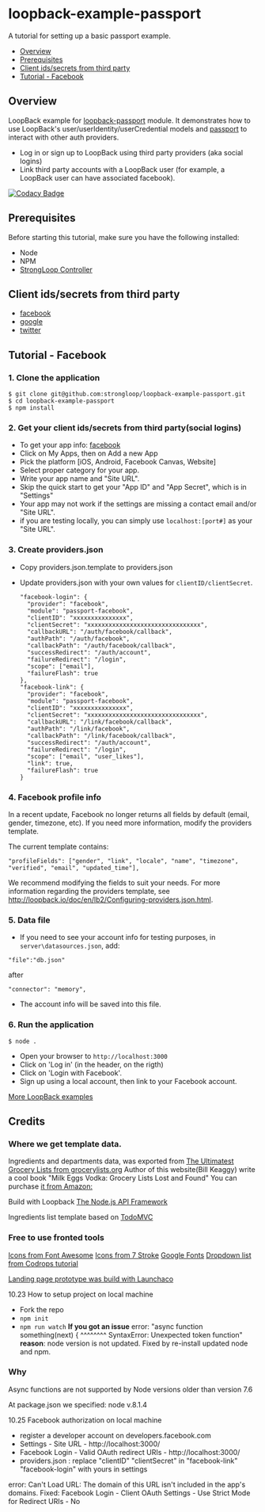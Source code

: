 # loopback-example-passport

A tutorial for setting up a basic passport example.

- [Overview](#overview)
- [Prerequisites](#prerequisites)
- [Client ids/secrets from third party](#client-idssecrets-from-third-party)
- [Tutorial - Facebook](#tutorial---facebook)


## Overview

LoopBack example for [loopback-passport](https://github.com/strongloop/loopback-passport) module. It demonstrates how to use
LoopBack's user/userIdentity/userCredential models and [passport](http://passportjs.org) to interact with other auth providers.

- Log in or sign up to LoopBack using third party providers (aka social logins)
- Link third party accounts with a LoopBack user (for example, a LoopBack user can have associated facebook).

[![Codacy Badge](https://api.codacy.com/project/badge/Grade/76fe5b42fcc04691a06381ed1d26171b)](https://www.codacy.com/app/atherdon/loopback-fb-login?utm_source=github.com&amp;utm_medium=referral&amp;utm_content=atherdon/loopback-fb-login&amp;utm_campaign=Badge_Grade)

## Prerequisites

Before starting this tutorial, make sure you have the following installed:

- Node
- NPM
- [StrongLoop Controller](https://github.com/strongloop/strongloop)

## Client ids/secrets from third party

- [facebook](https://developers.facebook.com/apps)
- [google](https://console.developers.google.com/project)
- [twitter](https://apps.twitter.com/)


## Tutorial - Facebook

### 1. Clone the application

```
$ git clone git@github.com:strongloop/loopback-example-passport.git
$ cd loopback-example-passport
$ npm install
```

### 2. Get your client ids/secrets from third party(social logins)

- To get your app info: [facebook](https://developers.facebook.com/apps)
- Click on My Apps, then on Add a new App
- Pick the platform [iOS, Android, Facebook Canvas, Website]
- Select proper category for your app.
- Write your app name and "Site URL".
- Skip the quick start to get your "App ID" and "App Secret", which is in "Settings"
- Your app may not work if the settings are missing a contact email and/or "Site URL".
- if you are testing locally, you can simply use `localhost:[port#]` as your "Site URL".

### 3. Create providers.json

- Copy providers.json.template to providers.json
- Update providers.json with your own values for `clientID/clientSecret`.

  ```
  "facebook-login": {
    "provider": "facebook",
    "module": "passport-facebook",
    "clientID": "xxxxxxxxxxxxxxx",
    "clientSecret": "xxxxxxxxxxxxxxxxxxxxxxxxxxxxxxxx",
    "callbackURL": "/auth/facebook/callback",
    "authPath": "/auth/facebook",
    "callbackPath": "/auth/facebook/callback",
    "successRedirect": "/auth/account",
    "failureRedirect": "/login",
    "scope": ["email"],
    "failureFlash": true
  },
  "facebook-link": {
    "provider": "facebook",
    "module": "passport-facebook",
    "clientID": "xxxxxxxxxxxxxxx",
    "clientSecret": "xxxxxxxxxxxxxxxxxxxxxxxxxxxxxxxx",
    "callbackURL": "/link/facebook/callback",
    "authPath": "/link/facebook",
    "callbackPath": "/link/facebook/callback",
    "successRedirect": "/auth/account",
    "failureRedirect": "/login",
    "scope": ["email", "user_likes"],
    "link": true,
    "failureFlash": true
  }
  ```

### 4. Facebook profile info

In a recent update, Facebook no longer returns all fields by default (email, gender, timezone, etc).
If you need more information, modify the providers template.

The current template contains:
```
"profileFields": ["gender", "link", "locale", "name", "timezone", "verified", "email", "updated_time"],

```
We recommend modifying the fields to suit your needs. For more information regarding the providers template, see http://loopback.io/doc/en/lb2/Configuring-providers.json.html.

### 5. Data file

- If you need to see your account info for testing purposes, in `server\datasources.json`, add:

```
"file":"db.json"
```

after

```
"connector": "memory",
```

- The account info will be saved into this file.

### 6. Run the application

```
$ node .
```

- Open your browser to `http://localhost:3000`
- Click on 'Log in' (in the header, on the rigth)
- Click on 'Login with Facebook'.
- Sign up using a local account, then link to your Facebook account.


[More LoopBack examples](https://loopback.io/doc/en/lb3/Tutorials-and-examples.html)

## Credits 

### Where we get template data.
Ingredients and departments data, was exported from 
[The Ultimatest Grocery Lists from grocerylists.org](www.grocerylists.org/ultimatest/)
Author of this website(Bill Keaggy) write a cool book "Milk Eggs Vodka: Grocery Lists Lost and Found"
You can purchase [it from Amazon: ](https://www.amazon.com/Milk-Eggs-Vodka-Grocery-Lists/dp/144031201X/)

Build with Loopback 
[The Node.js API Framework](https://loopback.io/)

Ingredients list template based on 
[TodoMVC](https://todomvc.com)


### Free to use fronted tools
[Icons from Font Awesome](http://fontawesome.io)
[Icons from 7 Stroke](http://themes-pixeden.com/font-demos/7-stroke/)
[Google Fonts](https://fonts.google.com/specimen/Roboto)
[Dropdown list from Codrops tutorial](https://tympanus.net/codrops/2014/07/10/inspiration-for-custom-select-elements/)



[Landing page prototype was build with Launchaco ](http://launchaco.com/build/)   

10.23
How to setup project on local machine
- Fork the repo
- `npm init` 
- `npm run watch` 
**If you got an issue**
error: "async function something(next) {
^^^^^^^^
SyntaxError: Unexpected token function"
**reason**: node version is not updated. Fixed by re-install updated node and npm.
### Why
Async functions are not supported by Node versions older than version 7.6

At package.json we specified:  node v.8.1.4

10.25
Facebook authorization on local machine
- register a developer account on developers.facebook.com
- Settings - Site URL - http://localhost:3000/
- Facebook Login - Valid OAuth redirect URIs - http://localhost:3000/
- providers.json : replace "clientID" "clientSecret" in "facebook-link" "facebook-login" with yours in settings

error: Can't Load URL: The domain of this URL isn't included in the app's domains.
Fixed: Facebook Login - Client OAuth Settings - Use Strict Mode for Redirect URIs - No
